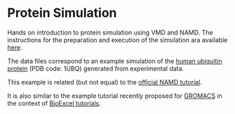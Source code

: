# Protein Simulation
Hands on introduction to protein simulation using VMD and NAMD.
The instructions for the preparation and execution of the simulation ara available [here](https://saco.csic.es/s/tY978DY4kzax3pK).


The data files correspond to an example simulation of the [human ubiquitin protein](https://www.rcsb.org/structure/1UBQ) (PDB code: 1UBQ) generated from experimental data.

This example is related (but not equal) to the [official NAMD tutorial](http://www.ks.uiuc.edu/Training/Tutorials/namd-index.html).

It is also similar to the example tutorial recently proposed for [GROMACS](https://pubs.acs.org/doi/10.1021/acs.jpcb.4c04901) in the context of [BioExcel tutorials](https://pubs.acs.org/doi/10.1021/acs.jpcb.4c04901#:~:text=https%3A//gromacs.bioexcel.eu/).
